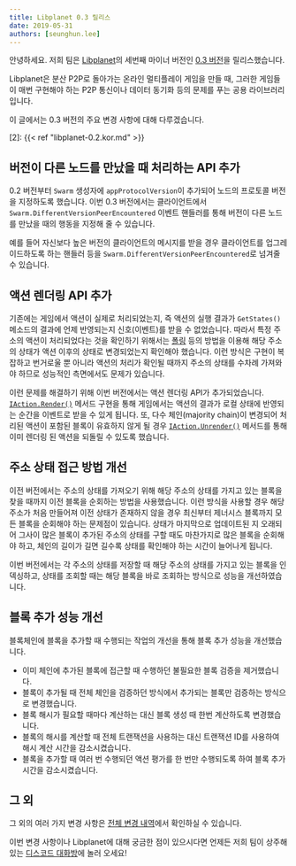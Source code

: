 ```yaml
---
title: Libplanet 0.3 릴리스
date: 2019-05-31
authors: [seunghun.lee]
---
```


안녕하세요. 저희 팀은 [Libplanet]의 세번째 마이너 버전인 [0.3 버전][1]을 릴리스했습니다.

Libplanet은 분산 P2P로 돌아가는 온라인 멀티플레이 게임을 만들 때, 그러한 게임들이 매번 구현해야 하는 P2P 통신이나 데이터 동기화 등의 문제를 푸는 공용 라이브러리입니다.

이 글에서는 0.3 버전의 주요 변경 사항에 대해 다루겠습니다.


[Libplanet]: https://libplanet.io/
[1]: https://github.com/planetarium/libplanet/releases/tag/0.3.0
[2]: {{< ref "libplanet-0.2.kor.md" >}}


버전이 다른 노드를 만났을 때 처리하는 API 추가
--------------------------------------------

0.2 버전부터 `Swarm` 생성자에 `appProtocolVersion`이 추가되어 노드의 프로토콜 버전을 지정하도록 했습니다.
이번 0.3 버전에서는 클라이언트에서 `Swarm.DifferentVersionPeerEncountered` 이벤트 핸들러를 통해 버전이 다른
노드를 만났을 때의 행동을 지정해 줄 수 있습니다.

예를 들어 자신보다 높은 버전의 클라이언트의 메시지를 받을 경우 클라이언트를 업그레이드하도록 하는 핸들러 등을
`Swarm.DifferentVersionPeerEncountered`로 넘겨줄 수 있습니다.


액션 렌더링 API 추가
--------------------

기존에는 게임에서 액션이 실제로 처리되었는지, 즉 액션의 실행 결과가 `GetStates()` 메소드의 결과에 언제 반영되는지 신호(이벤트)를 받을 수 없었습니다.
따라서 특정 주소의 액션이 처리되었다는 것을 확인하기 위해서는 [폴링][3] 등의 방법을 이용해 해당 주소의 상태가 액션 이후의 상태로 변경되었는지 확인해야 했습니다.
이런 방식은 구현이 복잡하고 번거로울 뿐 아니라 액션의 처리가 확인될 때까지 주소의 상태를 수차례 가져와야 하므로 성능적인 측면에서도 문제가 있습니다.

이런 문제를 해결하기 위해 이번 버전에서는 액션 렌더링 API가 추가되었습니다. 
[`IAction.Render()`][4] 메서드 구현을 통해 게임에서는 액션의 결과가 로컬 상태에 반영되는 순간을 이벤트로 받을 수 있게 됩니다.
또, 다수 체인(majority chain)이 변경되어 처리된 액션이 포함된 블록이 유효하지 않게 될 경우 [`IAction.Unrender()`][5] 메서드를 통해 이미 렌더링 된 액션을 되돌릴 수 있도록 했습니다.

[3]: https://ko.wikipedia.org/wiki/폴링_(컴퓨터_과학)
[4]: https://docs.libplanet.io/0.3.0/api/Libplanet.Action.IAction.html#Libplanet_Action_IAction_Render_Libplanet_Action_IActionContext_Libplanet_Action_IAccountStateDelta_
[5]: https://docs.libplanet.io/0.3.0/api/Libplanet.Action.IAction.html#Libplanet_Action_IAction_Unrender_Libplanet_Action_IActionContext_Libplanet_Action_IAccountStateDelta_


주소 상태 접근 방법 개선
------------------------

이전 버전에서는 주소의 상태를 가져오기 위해 해당 주소의 상태를 가지고 있는 블록을 찾을 때까지 이전 블록을 순회하는 방법을 사용했습니다.
이런 방식을 사용할 경우 해당 주소가 처음 만들어져 이전 상태가 존재하지 않을 경우
최신부터 제너시스 블록까지 모든 블록을 순회해야 하는 문제점이 있습니다.
상태가 마지막으로 업데이트된 지 오래되어 그사이 많은 블록이 추가된 주소의 상태를 구할 때도 마찬가지로 많은 블록을 순회해야 하고,
체인의 길이가 길면 길수록 상태를 확인해야 하는 시간이 늘어나게 됩니다.

이번 버전에서는 각 주소의 상태를 저장할 때 해당 주소의 상태를 가지고 있는 블록을 인덱싱하고,
상태를 조회할 때는 해당 블록을 바로 조회하는 방식으로 성능을 개선하였습니다.


블록 추가 성능 개선
------------------

블록체인에 블록을 추가할 때 수행되는 작업의 개선을 통해 블록 추가 성능을 개선했습니다.

- 이미 체인에 추가된 블록에 접근할 때 수행하던 불필요한 블록 검증을 제거했습니다.
- 블록이 추가될 때 전체 체인을 검증하던 방식에서 추가되는 블록만 검증하는 방식으로 변경했습니다.
- 블록 해시가 필요할 때마다 계산하는 대신 블록 생성 때 한번 계산하도록 변경했습니다.
- 블록의 해시를 계산할 때 전체 트랜잭션을 사용하는 대신 트랜잭션 ID를 사용하여 해시 계산 시간을 감소시켰습니다.
- 블록을 추가할 때 여러 번 수행되던 액션 평가를 한 번만 수행되도록 하여 블록 추가 시간을 감소시켰습니다.


그 외
----

그 외의 여러 가지 변경 사항은 [전체 변경 내역][1]에서 확인하실 수 있습니다.

이번 변경 사항이나 Libplanet에 대해 궁금한 점이 있으시다면 언제든 저희 팀이 상주해 있는 [디스코드 대화방][6]에 놀러 오세요!

[6]: https://discord.gg/ue9fgc3
